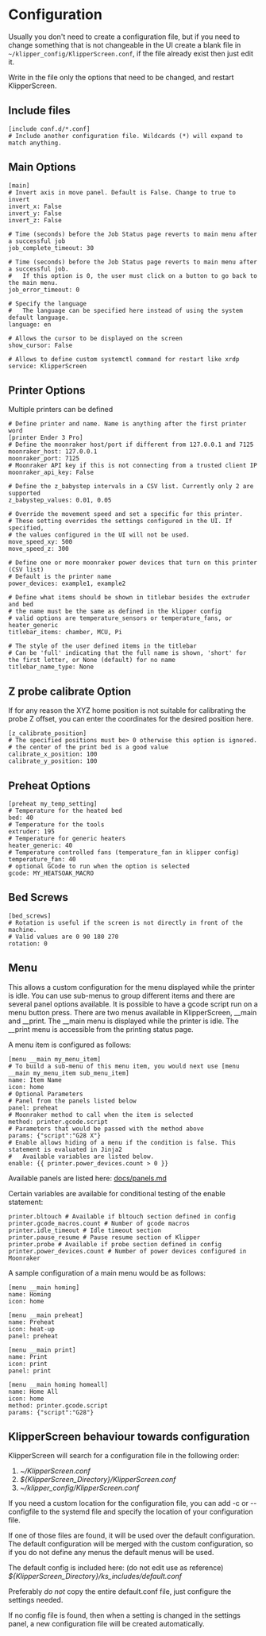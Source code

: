 # Configuration

Usually you don't need to create a configuration file, but if you need to change something that is not changeable in the UI
create a blank file in `~/klipper_config/KlipperScreen.conf`, if the file already exist then just edit it.

Write in the file only the options that need to be changed, and restart KlipperScreen.

## Include files
```
[include conf.d/*.conf]
# Include another configuration file. Wildcards (*) will expand to match anything.
```


## Main Options
```
[main]
# Invert axis in move panel. Default is False. Change to true to invert
invert_x: False
invert_y: False
invert_z: False

# Time (seconds) before the Job Status page reverts to main menu after a successful job
job_complete_timeout: 30

# Time (seconds) before the Job Status page reverts to main menu after a successful job.
#   If this option is 0, the user must click on a button to go back to the main menu.
job_error_timeout: 0

# Specify the language
#   The language can be specified here instead of using the system default language.
language: en

# Allows the cursor to be displayed on the screen
show_cursor: False

# Allows to define custom systemctl command for restart like xrdp
service: KlipperScreen
```

## Printer Options
Multiple printers can be defined
```
# Define printer and name. Name is anything after the first printer word
[printer Ender 3 Pro]
# Define the moonraker host/port if different from 127.0.0.1 and 7125
moonraker_host: 127.0.0.1
moonraker_port: 7125
# Moonraker API key if this is not connecting from a trusted client IP
moonraker_api_key: False

# Define the z_babystep intervals in a CSV list. Currently only 2 are supported
z_babystep_values: 0.01, 0.05

# Override the movement speed and set a specific for this printer.
# These setting overrides the settings configured in the UI. If specified,
# the values configured in the UI will not be used.
move_speed_xy: 500
move_speed_z: 300

# Define one or more moonraker power devices that turn on this printer (CSV list)
# Default is the printer name
power_devices: example1, example2

# Define what items should be shown in titlebar besides the extruder and bed
# the name must be the same as defined in the klipper config
# valid options are temperature_sensors or temperature_fans, or heater_generic
titlebar_items: chamber, MCU, Pi

# The style of the user defined items in the titlebar
# Can be 'full' indicating that the full name is shown, 'short' for the first letter, or None (default) for no name
titlebar_name_type: None
```

## Z probe calibrate Option
If for any reason the XYZ home position is not suitable for calibrating the probe Z offset, you can enter the coordinates for the desired position here.
```
[z_calibrate_position]
# The specified positions must be> 0 otherwise this option is ignored.
# the center of the print bed is a good value
calibrate_x_position: 100
calibrate_y_position: 100
```

## Preheat Options
```
[preheat my_temp_setting]
# Temperature for the heated bed
bed: 40
# Temperature for the tools
extruder: 195
# Temperature for generic heaters
heater_generic: 40
# Temperature controlled fans (temperature_fan in klipper config)
temperature_fan: 40
# optional GCode to run when the option is selected
gcode: MY_HEATSOAK_MACRO
```

## Bed Screws
```
[bed_screws]
# Rotation is useful if the screen is not directly in front of the machine.
# Valid values are 0 90 180 270
rotation: 0
```

## Menu
This allows a custom configuration for the menu displayed while the printer is idle. You can use sub-menus to group
different items and there are several panel options available. It is possible to have a gcode script run on a menu
button press. There are two menus available in KlipperScreen, __main and __print. The __main menu is displayed while the
printer is idle. The __print menu is accessible from the printing status page.

A menu item is configured as follows:
```
[menu __main my_menu_item]
# To build a sub-menu of this menu item, you would next use [menu __main my_menu_item sub_menu_item]
name: Item Name
icon: home
# Optional Parameters
# Panel from the panels listed below
panel: preheat
# Moonraker method to call when the item is selected
method: printer.gcode.script
# Parameters that would be passed with the method above
params: {"script":"G28 X"}
# Enable allows hiding of a menu if the condition is false. This statement is evaluated in Jinja2
#   Available variables are listed below.
enable: {{ printer.power_devices.count > 0 }}
```
Available panels are listed here: [docs/panels.md](panels.md)

Certain variables are available for conditional testing of the enable statement:
```
printer.bltouch # Available if bltouch section defined in config
printer.gcode_macros.count # Number of gcode macros
printer.idle_timeout # Idle timeout section
printer.pause_resume # Pause resume section of Klipper
printer.probe # Available if probe section defined in config
printer.power_devices.count # Number of power devices configured in Moonraker
```


A sample configuration of a main menu would be as follows:
```
[menu __main homing]
name: Homing
icon: home

[menu __main preheat]
name: Preheat
icon: heat-up
panel: preheat

[menu __main print]
name: Print
icon: print
panel: print

[menu __main homing homeall]
name: Home All
icon: home
method: printer.gcode.script
params: {"script":"G28"}
```

## KlipperScreen behaviour towards configuration

KlipperScreen will search for a configuration file in the following order:

1. _~/KlipperScreen.conf_
2. _${KlipperScreen_Directory}/KlipperScreen.conf_
3. _~/klipper_config/KlipperScreen.conf_

If you need a custom location for the configuration file, you can add -c or --configfile to the systemd file and specify
the location of your configuration file.

If one of those files are found, it will be used over the default configuration. The default configuration will be
merged with the custom configuration, so if you do not define any menus the default menus will be used.

The default config is included here: (do not edit use as reference)
_${KlipperScreen_Directory}/ks_includes/default.conf_

Preferably *do not* copy the entire default.conf file, just configure the settings needed.

If no config file is found, then when a setting is changed in the settings panel, a new configuration file will be created automatically.
